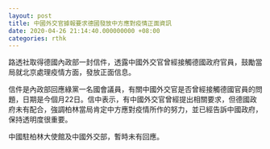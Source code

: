 ```yaml
---
layout: post
title: 中國外交官據報要求德國發放中方應對疫情正面資訊
date: 2020-04-26 21:14:40.000000000 +08:00
categories: rthk
---
```


路透社取得德國內政部一封信件，透露中國外交官曾經接觸德國政府官員，鼓勵當局就北京處理疫情方面，發放正面信息。

信件是內政部回應綠黨一名國會議員，有關中國外交官是否曾經接觸德國官員的問題，日期是今個月22日。信中表示，有中國外交官曾經提出相關要求，但德國政府未有配合，強調柏林當局肯定中方應對疫情所作的努力，並已經告訴中國政府，保持透明度很重要。

中國駐柏林大使館及中國外交部，暫時未有回應。
